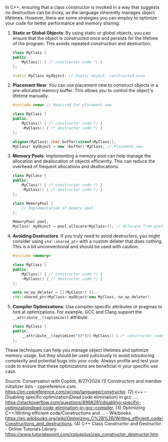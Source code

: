In C++, ensuring that a class constructor is invoked in a way that suggests no destruction can be tricky, as the language inherently manages object lifetimes. However, there are some strategies you can employ to optimize your code for better performance and memory sharing:

1. **Static or Global Objects**: By using static or global objects, you can ensure that the object is constructed once and persists for the lifetime of the program. This avoids repeated construction and destruction.

    ```cpp
    class MyClass {
    public:
        MyClass() { /* constructor code */ }
    };

    static MyClass myObject; // Static object, constructed once
    ```

2. **Placement New**: You can use placement new to construct objects in a pre-allocated memory buffer. This allows you to control the object's lifetime manually.

    ```cpp
    #include <new> // Required for placement new

    class MyClass {
    public:
        MyClass() { /* constructor code */ }
        ~MyClass() { /* destructor code */ }
    };

    alignas(MyClass) char buffer[sizeof(MyClass)];
    MyClass* myObject = new (buffer) MyClass; // Placement new
    ```

3. **Memory Pools**: Implementing a memory pool can help manage the allocation and deallocation of objects efficiently. This can reduce the overhead of frequent allocations and deallocations.

    ```cpp
    class MyClass {
    public:
        MyClass() { /* constructor code */ }
        ~MyClass() { /* destructor code */ }
    };

    class MemoryPool {
        // Implementation of memory pool
    };

    MemoryPool pool;
    MyClass* myObject = pool.allocate<MyClass>(); // Allocate from pool
    ```

4. **Avoiding Destructors**: If you truly need to avoid destructors, you might consider using `std::shared_ptr` with a custom deleter that does nothing. This is a bit unconventional and should be used with caution.

    ```cpp
    #include <memory>

    class MyClass {
    public:
        MyClass() { /* constructor code */ }
        ~MyClass() { /* destructor code */ }
    };

    auto no_op_deleter = [](MyClass*) {};
    std::shared_ptr<MyClass> myObject(new MyClass, no_op_deleter);
    ```

5. **Compiler Optimizations**: Use compiler-specific attributes or pragmas to hint at optimizations. For example, GCC and Clang support the `__attribute__((optimize))` attribute.

    ```cpp
    class MyClass {
    public:
        __attribute__((optimize("O3"))) MyClass() { /* constructor code */ }
    };
    ```

These techniques can help you manage object lifetimes and optimize memory usage, but they should be used judiciously to avoid introducing complexity and potential bugs into your code. Always profile and test your code to ensure that these optimizations are beneficial in your specific use case.

Source: Conversation with Copilot, 8/27/2024
(1) Constructors and member initializer lists - cppreference.com. https://en.cppreference.com/w/cpp/language/constructor.
(2) c++ - Disabling specific optimization(Dead code elimination) in gcc .... https://stackoverflow.com/questions/8988291/disabling-specific-optimizationdead-code-elimination-in-gcc-compiler.
(3) Optimizing C++/Writing efficient code/Constructions and ... - Wikibooks. https://en.wikibooks.org/wiki/Optimizing_C%2B%2B/Writing_efficient_code/Constructions_and_destructions.
(4) C++ Class Constructor and Destructor - Online Tutorials Library. https://www.tutorialspoint.com/cplusplus/cpp_constructor_destructor.htm.
